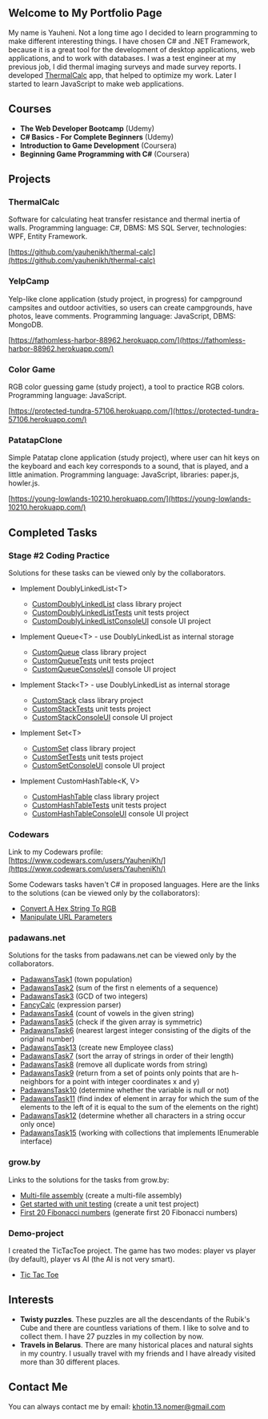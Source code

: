 ## Welcome to My Portfolio Page

My name is Yauheni. Not a long time ago I decided to learn programming to make different interesting things. I have chosen C# and .NET Framework, because it is a great tool for the development of desktop applications, web applications, and to work with databases. I was a test engineer at my previous job, I did thermal imaging surveys and made survey reports. I developed [ThermalCalc](https://github.com/yauhenikh/thermal-calc) app, that helped to optimize my work. Later I started to learn JavaScript to make web applications.

## Courses

- **The Web Developer Bootcamp** (Udemy)
- **C# Basics - For Complete Beginners** (Udemy)
- **Introduction to Game Development** (Coursera)
- **Beginning Game Programming with C#** (Coursera)


## Projects

### ThermalCalc

Software for calculating heat transfer resistance and thermal inertia of walls. Programming language: C#, DBMS: MS SQL Server, technologies: WPF, Entity Framework.

[https://github.com/yauhenikh/thermal-calc](https://github.com/yauhenikh/thermal-calc)

### YelpCamp

Yelp-like clone application (study project, in progress) for campground campsites and outdoor activities, so users can create campgrounds, have photos, leave comments. Programming language: JavaScript, DBMS: MongoDB.

[https://fathomless-harbor-88962.herokuapp.com/](https://fathomless-harbor-88962.herokuapp.com/)

### Color Game

RGB color guessing game (study project), a tool to practice RGB colors. Programming language: JavaScript.

[https://protected-tundra-57106.herokuapp.com/](https://protected-tundra-57106.herokuapp.com/)

### PatatapClone

Simple Patatap clone application (study project), where user can hit keys on the keyboard and each key corresponds to a sound, that is played, and a little animation. Programming language: JavaScript, libraries: paper.js, howler.js.

[https://young-lowlands-10210.herokuapp.com/](https://young-lowlands-10210.herokuapp.com/)


## Completed Tasks

### Stage #2 Coding Practice

Solutions for these tasks can be viewed only by the collaborators.

- Implement DoublyLinkedList&#60;T&#62;
  - [CustomDoublyLinkedList](https://github.com/yauhenikh/CustomCollections/tree/master/CustomDoublyLinkedList) class library project
  - [CustomDoublyLinkedListTests](https://github.com/yauhenikh/CustomCollections/tree/master/CustomDoublyLinkedListTests) unit tests project
  - [CustomDoublyLinkedListConsoleUI](https://github.com/yauhenikh/CustomCollections/tree/master/CustomDoublyLinkedListConsoleUI) console UI project
  
- Implement Queue&#60;T&#62; - use DoublyLinkedList as internal storage
  - [CustomQueue](https://github.com/yauhenikh/CustomCollections/tree/master/CustomQueue) class library project
  - [CustomQueueTests](https://github.com/yauhenikh/CustomCollections/tree/master/CustomQueueTests) unit tests project
  - [CustomQueueConsoleUI](https://github.com/yauhenikh/CustomCollections/tree/master/CustomQueueConsoleUI) console UI project
  
- Implement Stack&#60;T&#62; - use DoublyLinkedList as internal storage
  - [CustomStack](https://github.com/yauhenikh/CustomCollections/tree/master/CustomStack) class library project
  - [CustomStackTests](https://github.com/yauhenikh/CustomCollections/tree/master/CustomStackTests) unit tests project
  - [CustomStackConsoleUI](https://github.com/yauhenikh/CustomCollections/tree/master/CustomStackConsoleUI) console UI project
  
- Implement Set&#60;T&#62;
  - [CustomSet](https://github.com/yauhenikh/CustomCollections/tree/master/CustomSet) class library project
  - [CustomSetTests](https://github.com/yauhenikh/CustomCollections/tree/master/CustomSetTests) unit tests project
  - [CustomSetConsoleUI](https://github.com/yauhenikh/CustomCollections/tree/master/CustomSetConsoleUI) console UI project
  
- Implement CustomHashTable&#60;K, V&#62;
  - [CustomHashTable](https://github.com/yauhenikh/CustomCollections/tree/master/CustomHashTable) class library project
  - [CustomHashTableTests](https://github.com/yauhenikh/CustomCollections/tree/master/CustomHashTableTests) unit tests project
  - [CustomHashTableConsoleUI](https://github.com/yauhenikh/CustomCollections/tree/master/CustomHashTableConsoleUI) console UI project

### Codewars

Link to my Codewars profile: [https://www.codewars.com/users/YauheniKh/](https://www.codewars.com/users/YauheniKh/)

Some Codewars tasks haven't C# in proposed languages. Here are the links to the solutions (can be viewed only by the collaborators):
- [Convert A Hex String To RGB](https://github.com/yauhenikh/ConvertHexStringToRGB)
- [Manipulate URL Parameters](https://github.com/yauhenikh/ManipulateURLParams)

### padawans.net

Solutions for the tasks from padawans.net can be viewed only by the collaborators.

- [PadawansTask1](https://github.com/yauhenikh/PadawansTask1) (town population)
- [PadawansTask2](https://github.com/yauhenikh/PadawansTask2) (sum of the first n elements of a sequence)
- [PadawansTask3](https://github.com/yauhenikh/PadawansTask3) (GCD of two integers)
- [FancyCalc](https://github.com/yauhenikh/FancyCalc) (expression parser)
- [PadawansTask4](https://github.com/yauhenikh/PadawansTask4) (count of vowels in the given string)
- [PadawansTask5](https://github.com/yauhenikh/PadawansTask5) (check if the given array is symmetric)
- [PadawansTask6](https://github.com/yauhenikh/PadawansTask6) (nearest largest integer consisting of the digits of the original number)
- [PadawansTask13](https://github.com/yauhenikh/PadawansTask13) (create new Employee class)
- [PadawansTask7](https://github.com/yauhenikh/PadawansTask7) (sort the array of strings in order of their length)
- [PadawansTask8](https://github.com/yauhenikh/PadawansTask8) (remove all duplicate words from string)
- [PadawansTask9](https://github.com/yauhenikh/PadawansTask9) (return from a set of points only points that are h-neighbors for a point with integer coordinates x and y)
- [PadawansTask10](https://github.com/yauhenikh/PadawansTask10) (determine whether the variable is null or not)
- [PadawansTask11](https://github.com/yauhenikh/PadawansTask11) (find index of element in array for which the sum of the elements to the left of it is equal to the sum of the elements on the right)
- [PadawansTask12](https://github.com/yauhenikh/PadawansTask12) (determine whether all characters in a string occur only once)
- [PadawansTask15](https://github.com/yauhenikh/PadawansTask15) (working with collections that implements IEnumerable<T> interface)
  
### grow.by

Links to the solutions for the tasks from grow.by:

- [Multi-file assembly](https://github.com/yauhenikh/MultiFileAssemblyTask) (create a multi-file assembly)
- [Get started with unit testing](https://github.com/yauhenikh/GetStartedWithUnitTesting) (create a unit test project)
- [First 20 Fibonacci numbers](https://github.com/yauhenikh/First20FibonacciNumbers) (generate first 20 Fibonacci numbers)

### Demo-project

I created the TicTacToe project. The game has two modes: player vs player (by default), player vs AI (the AI is not very smart).

- [Tic Tac Toe](https://github.com/yauhenikh/TicTacToe)

## Interests

- **Twisty puzzles**. These puzzles are all the descendants of the Rubik's Cube and there are countless variations of them. I like to solve and to collect them. I have 27 puzzles in my collection by now.
- **Travels in Belarus**. There are many historical places and natural sights in my country. I usually travel with my friends and I have already visited more than 30 different places.

## Contact Me

You can always contact me by email: [khotin.13.nomer@gmail.com](mailto:khotin.13.nomer@gmail.com)
